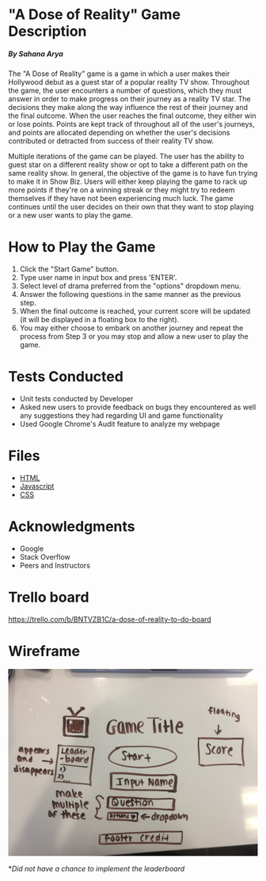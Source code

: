 # "A Dose of Reality" Game Description
##### By Sahana Arya </br>

  The "A Dose of Reality" game is a game in which a user makes their Hollywood debut as a guest star of a popular reality TV show. Throughout the game, the user encounters a number of questions, which they must answer in order to make progress on their journey as a reality TV star. The decisions they make along the way influence the rest of their journey and the final outcome. When the user reaches the final outcome, they either win or lose points. Points are kept track of throughout all of the user's journeys, and points are allocated depending on whether the user's decisions contributed or detracted from success of their reality TV show.

  Multiple iterations of the game can be played. The user has the ability to guest star on a different reality show or opt to take a different path on the same reality show. In general, the objective of the game is to have fun trying to make it in Show Biz. Users will either keep playing the game to rack up more points if they're on a winning streak or they might try to redeem themselves if they have not been experiencing much luck. The game continues until the user decides on their own that they want to stop playing or a new user wants to play the game.

# How to Play the Game

1) Click the "Start Game" button. </br>
2) Type user name in input box and press 'ENTER'. </br>
3) Select level of drama preferred from the "options" dropdown menu. </br>
4) Answer the following questions in the same manner as the previous step. </br>
5) When the final outcome is reached, your current score will be updated (it will be displayed in a floating box to the right). </br>
6) You may either choose to embark on another journey and repeat the process from Step 3 or you may stop and allow a new user to play the game.

# Tests Conducted

* Unit tests conducted by Developer
* Asked new users to provide feedback on bugs they encountered as well any suggestions they had regarding UI and game functionality
* Used Google Chrome's Audit feature to analyze my webpage

# Files

* [HTML](index.html)
* [Javascript](js/main.js)
* [CSS](css/style.css)


# Acknowledgments

* Google
* Stack Overflow
* Peers and Instructors

# Trello board

https://trello.com/b/BNTVZB1C/a-dose-of-reality-to-do-board

# Wireframe

![wireframe](images/game_wireframe.jpeg)

**Did not have a chance to implement the leaderboard*
